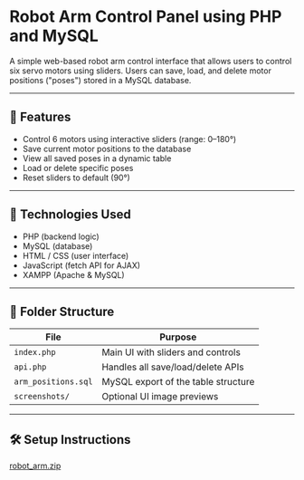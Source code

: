 # Robot Arm Control Panel using PHP and MySQL

A simple web-based robot arm control interface that allows users to control six servo motors using sliders. Users can save, load, and delete motor positions ("poses") stored in a MySQL database.

---

## 🚀 Features

- Control 6 motors using interactive sliders (range: 0–180°)
- Save current motor positions to the database
- View all saved poses in a dynamic table
- Load or delete specific poses
- Reset sliders to default (90°)

---

## 🧰 Technologies Used

- PHP (backend logic)
- MySQL (database)
- HTML / CSS (user interface)
- JavaScript (fetch API for AJAX)
- XAMPP (Apache & MySQL)

---

## 📂 Folder Structure

| File               | Purpose                            |
|--------------------|------------------------------------|
| `index.php`        | Main UI with sliders and controls  |
| `api.php`          | Handles all save/load/delete APIs  |
| `arm_positions.sql`| MySQL export of the table structure |
| `screenshots/`     | Optional UI image previews         |

---

## 🛠 Setup Instructions

[robot_arm.zip](https://github.com/user-attachments/files/21556542/robot_arm.zip)
